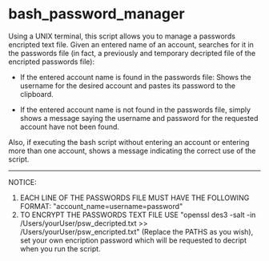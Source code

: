 # bash_password_manager

Using a UNIX terminal, this script allows you to manage a passwords encripted text file. Given an entered name of an account, searches for it in the passwords file (in fact, a previously and temporary decripted file of the encripted passwords file):

  - If the entered account name is found in the passwords file: Shows the username for the desired account and pastes its password to  the clipboard.

  - If the entered account name is not found in the passwords file, simply shows a message saying the username and password   for the requested account have not been found.

Also, if executing the bash script without entering an account or entering more than one account, shows a message indicating the correct use of the script.

******************************************************************************************************************************

NOTICE:

  1) EACH LINE OF THE PASSWORDS FILE MUST HAVE THE FOLLOWING FORMAT: "account_name=username=password"
  2) TO ENCRYPT THE PASSWORDS TEXT FILE USE "openssl des3 -salt -in /Users/yourUser/psw_decripted.txt >> /Users/yourUser/psw_encripted.txt" (Replace the PATHS as you wish), set your own encription password which will be requested to decript when you run the script.

